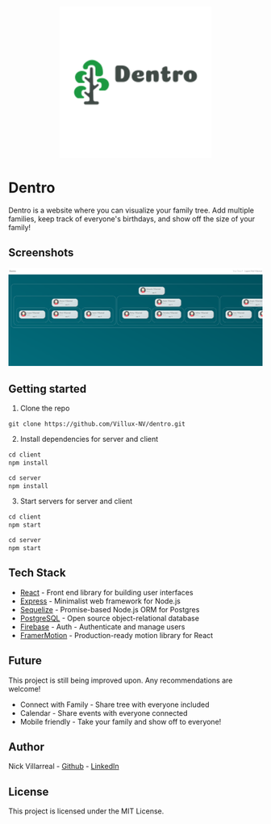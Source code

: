 <p align="center">
  <img src="images/dentrologo.png" width="300" height="300" />
</p>

# Dentro

Dentro is a website where you can visualize your family tree. Add multiple families, keep track of everyone's birthdays, and show off the size of your family!

## Screenshots

<p align="center">
  <img src="images/dentrofamily.PNG" />
</p>

## Getting started

1. Clone the repo

```
git clone https://github.com/Villux-NV/dentro.git
```

2. Install dependencies for server and client

```
cd client
npm install
```

```
cd server
npm install
```

3. Start servers for server and client

```
cd client
npm start
```

```
cd server
npm start
```

## Tech Stack

- [React](https://reactjs.org/) - Front end library for building user interfaces
- [Express](https://expressjs.com/) - Minimalist web framework for Node.js
- [Sequelize](https://sequelize.org/) - Promise-based Node.js ORM for Postgres
- [PostgreSQL](https://www.postgresql.org/) - Open source object-relational database
- [Firebase](https://firebase.google.com/) - Auth - Authenticate and manage users
- [FramerMotion](https://www.framer.com/motion/) - Production-ready motion library for React

## Future

This project is still being improved upon. Any recommendations are welcome!

- Connect with Family - Share tree with everyone included
- Calendar - Share events with everyone connected
- Mobile friendly - Take your family and show off to everyone!

## Author

Nick Villarreal - [Github](https://github.com/Villux-NV) - [LinkedIn](https://www.linkedin.com/in/nick-villarreal-b2868957/)

## License

This project is licensed under the MIT License.
